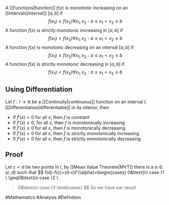 A [[Functions|function]] $f(x)$ is monotonic increasing on an [[Intervals|interval]] $[a,b]$ if 
$$
f(x_{1})\leq f(x_{2})\forall x_{1},x_{2}:a\leq x_{1}< x_{2}\leq b
$$
A function $f(x)$ is strictly monotonic increasing in $[a,b]$ if 
$$
f(x_{1})< f(x_{2})\forall x_{1},x_{2}:a\leq x_{1}<x_{2}\leq b
$$
A function $f(x)$ is monotonic decreasing on an interval $[a,b]$ if 
$$
f(x_{1})\leq f(x_{2})\forall x_{1},x_{2}:a\leq x_{1}< x_{2}\leq b
$$
A function $f(x)$ is strictly monotonic decreasing in $[a,b]$ if 
$$
f(x_{1})< f(x_{2})\forall x_{1},x_{2}:a\leq x_{1}<x_{2}\leq b
$$
## Using Differentiation
Let $f:I\to \mathbb{R}$ be a [[Continuity|continuous]] function on an interval $I$, [[Differentiation|differentiable]] in its interior, then
- If $f'(x)=0$ for all $x$, then $f$ is constant
- If $f'(x)\geq 0$, for all $x$, then $f$ is monotonically increasing
- If $f'(x)\leq 0$ for all $x$, then $f$ is monotonically decreasing
- If $f'(x)>0$ for all $x$, then $f$ is strictly monotonically increasing
- If $f'(x)<0$ for all $x$, then $f$ is strictly monotonically decreasing
## Proof
Let $c<d$ be two points in $I$, by [[Mean Value Theorem|MVT]] there is a $\alpha \in(c,d)$ such that
$$
f(d)-f(c)=(d-c)f'(\alpha)=\begin{cases}
0&\text{in case }1
\\
\geq0&\text{in case }2
\\
>0&\text{in case }3
\end{cases}
$$
So we have our result


#Mathematics #Analysis #Definition 